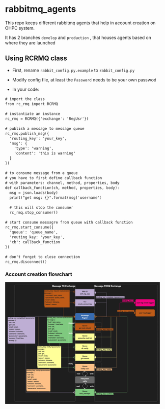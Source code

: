 # rabbitmq_agents

This repo keeps different rabbitmq agents that help in account creation on OHPC system.

It has 2 branches ```develop``` and ```production``` , that houses agents based on where they are launched

## Using RCRMQ class

- First, rename `rabbit_config.py.example` to `rabbit_config.py`

- Modify config file, at least the `Password` needs to be your own passwod

- In your code:

```
# import the class
from rc_rmq import RCRMQ

# instantiate an instance
rc_rmq = RCRMQ({'exchange': 'RegUsr'})

# publish a message to message queue
rc_rmq.publish_msg({
  'routing_key': 'your_key',
  'msg': {
    'type': 'warning',
    'content': 'this is warning'
  }
})

# to consume message from a queue
# you have to first define callback function
# with parameters: channel, method, properties, body
def callback_function(ch, method, properties, body):
  msg = json.loads(body)
  print("get msg: {}".format(msg['username')

  # this will stop the consumer
  rc_rmq.stop_consumer()

# start consume messagre from queue with callback function
rc_rmq.start_consume({
  'queue': 'queue_name',
  'routing_key: 'your_key',
  'cb': callback_function
})

# don't forget to close connection
rc_rmq.disconnect()
```

### Account creation flowchart
![Account creation flowchart](./account-creation-flow.png)